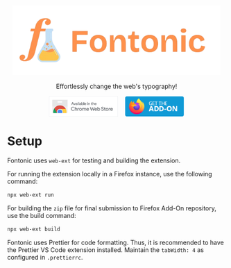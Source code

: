 <div align="center"><img style="height: 10rem" src="./res/logo_transparent.png"></div>

<p align="center">Effortlessly change the web's typography!</p>
<div style="display:flex; justify-content:center;gap:1rem;" align="center"><img href="https://chromewebstore.google.com/detail/fontonic/hnjlnpipbcbgllcjgbcjfgepmeomdcog" style="height: 3rem; cursor: pointer;" src="./res/webstore.png">
<img href="https://addons.mozilla.org/en-US/firefox/addon/fontonic-customize-fonts/" style="height: 3rem; cursor: pointer;" src="./res/firefoxaddon.png">
</div>

# Setup

Fontonic uses `web-ext` for testing and building the extension.

For running the extension locally in a Firefox instance, use the following command:

```sh
npx web-ext run
```

For building the `zip` file for final submission to Firefox Add-On repository, use the build command:

```sh
npx web-ext build
```

Fontonic uses Prettier for code formatting. Thus, it is recommended to have the Prettier VS Code extension installed. Maintain the `tabWidth: 4` as configured in `.prettierrc`.
